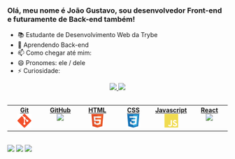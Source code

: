 ### Olá, meu nome é João Gustavo, sou desenvolvedor Front-end e futuramente de Back-end também!
- 📚 Estudante de Desenvolvimento Web da Trybe
- 🌱 Aprendendo Back-end 
- 📫 Como chegar até mim: 
- 😄 Pronomes: ele / dele
- ⚡ Curiosidade:
<div align="center">
  <a href="https://github.com/Joaogustavo789">
  <img height="180em" src="https://github-readme-stats.vercel.app/api?username=Joaogustavo789&show_icons=true&theme=tokyonight&include_all_commits=true&count_private=true"/>
  <img height="180em" src="https://github-readme-stats.vercel.app/api/top-langs/?username=Joaogustavo789&layout=compact&langs_count=7&theme=tokyonight"/>
</div>
  
 <br />
    
 <table width="320px">
   <tbody>
      <tr valign="top">
         <td width="80px" align="center">
          <span><strong>Git</strong></span><br>
          <img height="32" src="https://github.com/devicons/devicon/blob/master/icons/git/git-original.svg"> 
        </td>
        <td width="80px" align="center">
          <span><strong>GitHub</strong></span><br>
          <img height="32" src="https://cdn.jsdelivr.net/gh/devicons/devicon/icons/github/github-original.svg"> 
        </td>
        <td width="80px" align="center">
          <span><strong>HTML</strong></span><br>
          <img height="32" src="https://raw.githubusercontent.com/devicons/devicon/master/icons/html5/html5-original.svg">
        </td>
        <td width="80px" align="center">
          <span><strong>CSS</strong></span><br>
          <img height="32" src="https://raw.githubusercontent.com/devicons/devicon/master/icons/css3/css3-original.svg">
        </td>
         <td width="80px" align="center">
          <span><strong>Javascript</strong></span><br>
          <img height="32" src="https://raw.githubusercontent.com/devicons/devicon/master/icons/javascript/javascript-plain.svg">
        </td>
        <td width="80px" align="center">
          <span><strong>React</strong></span><br>
          <img height="32" src="https://cdn.jsdelivr.net/gh/devicons/devicon/icons/react/react-original.svg">
        </td>
      </tr>
   </tbody>   
 </table>  
     
 <br />  
  
<div style="display: inline_block" > 
  <a href="https://www.linkedin.com/in/jo%C3%A3o-gustavo-7b08a4210/" target="_blank"><img src="https://img.shields.io/badge/-LinkedIn-%230077B5?style=for-the-badge&logo=linkedin&logoColor=white"       target="_blank"></a> 
  <a href = ""><img src="https://img.shields.io/badge/-Gmail-%23333?style=for-the-badge&logo=gmail&logoColor=white" target="_blank"></a>
   <a href="jgustavomendonca@gmail.com" target="_blank"><img src="https://img.shields.io/badge/-Instagram-%23E4405F?style=for-the-badge&logo=instagram&logoColor=white" target="_blank"></a>
</div>

 <br />
